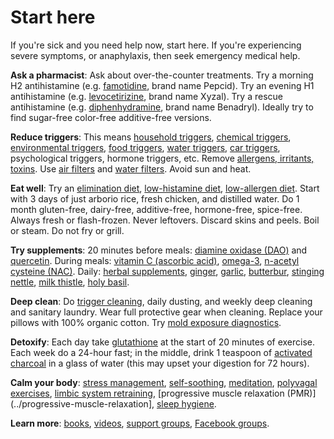 # Start here

If you're sick and you need help now, start here. If you're experiencing severe symptoms, or anaphylaxis, then seek emergency medical help.

**Ask a pharmacist**: Ask about over-the-counter treatments.
Try a morning H2 antihistamine (e.g. [famotidine](../famotidine/), brand name Pepcid).
Try an evening H1 antihistamine (e.g. [levocetirizine](../levocetirizine/), brand name Xyzal).
Try a rescue antihistamine (e.g. [diphenhydramine](../diphenhydramine/), brand name Benadryl). 
Ideally try to find sugar-free color-free additive-free versions.

**Reduce triggers**: This means [household triggers](../household-triggers/), [chemical triggers](../chemical-triggers/), [environmental triggers](../environmental-triggers/), [food triggers](../food-triggers/), [water triggers](../water-triggers/), [car triggers](../car-triggers/), psychological triggers, hormone triggers, etc.  Remove [allergens, irritants, toxins](../allergens-irritants-toxins/). Use [air filters](../air-filters/) and [water filters](../water-filters/). Avoid sun and heat.

**Eat well**: Try an [elimination diet](../elimination-diet/), [low-histamine diet](../low-histamine-diet/), [low-allergen diet](../low-allergen-diet/). 
Start with 3 days of just arborio rice, fresh chicken, and distilled water. 
Do 1 month gluten-free, dairy-free, additive-free, hormone-free, spice-free. 
Always fresh or flash-frozen. Never leftovers. 
Discard skins and peels. Boil or steam. Do not fry or grill.  

**Try supplements**: 20 minutes before meals: [diamine oxidase (DAO)](../diamine-oxidase/) and [quercetin](../quercetin/). During meals: [vitamin C (ascorbic acid)](../vitamin-c-ascorbic-acid/), [omega-3](../omega-3/), [n-acetyl cysteine (NAC)](../n-acetyl-cysteine/). Daily: [herbal supplements](../herbal-supplements/), [ginger](../ginger/), [garlic](../garlic/), [butterbur](../butterbur/), [stinging nettle](../stinging-nettle/), [milk thistle](../milk-thistle/), [holy basil](../holy-basil/).

**Deep clean**: Do [trigger cleaning](../trigger-cleaning/), daily dusting, and weekly deep cleaning and sanitary laundry. Wear full protective gear when cleaning. Replace your pillows with 100% organic cotton. Try [mold exposure diagnostics](../mold-exposure-diagnostics/).

**Detoxify**: Each day take [glutathione](../glutathione/) at the start of 20 minutes of exercise. 
Each week do a 24-hour fast; in the middle, drink 1 teaspoon of [activated charcoal](../activated-charcoal/) 
in a glass of water (this may upset your digestion for 72 hours).

**Calm your body**: [stress management](../stress-management/), [self-soothing](../self-soothing/), [meditation](../meditation/), [polyvagal exercises](../polyvagal-exercises/), [limbic system retraining](../limbic-system-retraining/), [progressive muscle relaxation (PMR)](../progressive-muscle-relaxation], [sleep hygiene](../sleep-hygiene/).

**Learn more**: [books](../books/), [videos](../videos/), [support groups](../support-groups/), [Facebook groups](../facebook-groups/).
